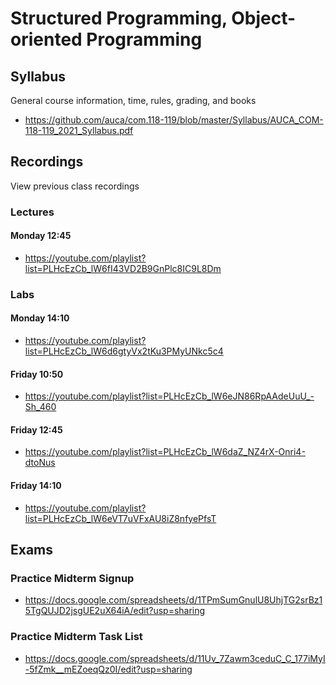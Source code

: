 Structured Programming, Object-oriented Programming
===================================================

## Syllabus

General course information, time, rules, grading, and books

* <https://github.com/auca/com.118-119/blob/master/Syllabus/AUCA_COM-118-119_2021_Syllabus.pdf>

## Recordings

View previous class recordings

### Lectures

#### Monday 12:45

* <https://youtube.com/playlist?list=PLHcEzCb_lW6fI43VD2B9GnPlc8IC9L8Dm>

### Labs

#### Monday 14:10

* <https://youtube.com/playlist?list=PLHcEzCb_lW6d6gtyVx2tKu3PMyUNkc5c4>

#### Friday 10:50

* <https://youtube.com/playlist?list=PLHcEzCb_lW6eJN86RpAAdeUuU_-Sh_460>

#### Friday 12:45

* <https://youtube.com/playlist?list=PLHcEzCb_lW6daZ_NZ4rX-Onri4-dtoNus>

#### Friday 14:10

* <https://youtube.com/playlist?list=PLHcEzCb_lW6eVT7uVFxAU8iZ8nfyePfsT>

## Exams

### Practice Midterm Signup

* <https://docs.google.com/spreadsheets/d/1TPmSumGnulU8UhjTG2srBz15TgQUJD2jsgUE2uX64iA/edit?usp=sharing>

### Practice Midterm Task List

* <https://docs.google.com/spreadsheets/d/11Uv_7Zawm3ceduC_C_177iMyI-5fZmk__mEZoeqQz0I/edit?usp=sharing>
